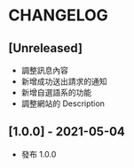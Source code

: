 # CHANGELOG

## [Unreleased]

* 調整訊息內容
* 新增成功送出請求的通知
* 新增自選語系的功能
* 調整網站的 Description

## [1.0.0] - 2021-05-04

* 發布 1.0.0
